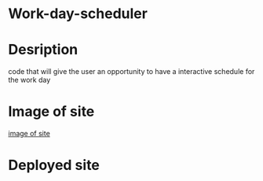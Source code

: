 # Work-day-scheduler

# Desription
code that will give the user an opportunity to have a interactive schedule for the work day

# Image of site
[image of site](image.png)

# Deployed site
